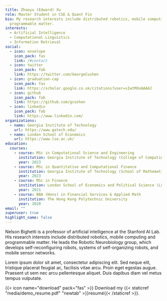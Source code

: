 ```yaml
---
title: Zhaoyu (Edward) Xu
role: Master Student in CSE & Quant Fin
bio: My research interests include distributed robotics, mobile computing and
  programmable matter.
interests:
  - Artificial Intelligence
  - Computational Linguistics
  - Information Retrieval
social:
  - icon: envelope
    icon_pack: fas
    link: /#contact
  - icon: twitter
    icon_pack: fab
    link: https://twitter.com/GeorgeCushen
  - icon: graduation-cap
    icon_pack: fas
    link: https://scholar.google.co.uk/citations?user=sIwtMXoAAAAJ
  - icon: github
    icon_pack: fab
    link: https://github.com/gcushen
  - icon: linkedin
    icon_pack: fab
    link: https://www.linkedin.com/
organizations:
  - name: Georgia Institute of Technology
    url: https://www.gatech.edu/
  - name: London School of Economics
    url: https://www.lse.ac.uk/
education:
  courses:
    - course: MSc in Computational Science and Engineering
      institution: Georgia Institute of Technology (College of Computing)
      year: 2023
    - course: MSc in Quantitative and Computational Finance
      institution: Georgia Institute of Technology (School of Mathematics)
      year: 2023
    - course: MSc in Finance
      institution: London School of Economics and Political Science (LSE)
      year: 2021
    - course: BBA (Hons) in Financial Services & Applied Math
      institution: The Hong Kong Polytechnic University
      year: 2020
email: ""
superuser: true
highlight_name: false
---
```


Nelson Bighetti is a professor of artificial intelligence at the Stanford AI Lab. His research interests include distributed robotics, mobile computing and programmable matter. He leads the Robotic Neurobiology group, which develops self-reconfiguring robots, systems of self-organizing robots, and mobile sensor networks.

Lorem ipsum dolor sit amet, consectetur adipiscing elit. Sed neque elit, tristique placerat feugiat ac, facilisis vitae arcu. Proin eget egestas augue. Praesent ut sem nec arcu pellentesque aliquet. Duis dapibus diam vel metus tempus vulputate.

{{< icon name="download" pack="fas" >}} Download my {{< staticref "media/demo_resume.pdf" "newtab" >}}resumé{{< /staticref >}}.
